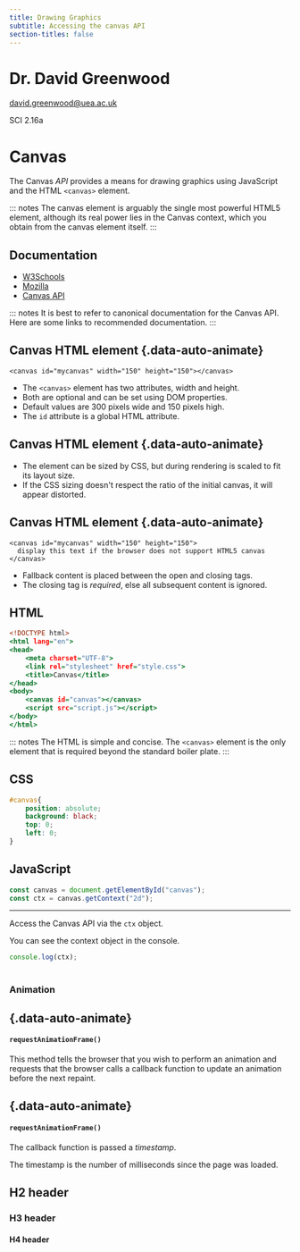 ```yaml
---
title: Drawing Graphics
subtitle: Accessing the canvas API
section-titles: false
---
```


# Dr. David Greenwood

david.greenwood@uea.ac.uk

SCI 2.16a

# Canvas

The Canvas *API* provides a means for drawing graphics using JavaScript and the HTML `<canvas>` element.

::: notes
The canvas element is arguably the single most powerful HTML5 element, 
although its real power lies in the Canvas context, 
which you obtain from the canvas element itself.
:::

## Documentation

* [W3Schools](https://www.w3schools.com/tags/ref_canvas.asp)
* [Mozilla](https://developer.mozilla.org/en-US/docs/Web/HTML/Element/canvas)
* [Canvas API](https://developer.mozilla.org/en-US/docs/Web/API/Canvas_API)

::: notes
It is best to refer to canonical documentation for the Canvas API.
Here are some links to recommended documentation.
:::


## Canvas HTML element {.data-auto-animate}

``` {.html}
<canvas id="mycanvas" width="150" height="150"></canvas>
```

* The `<canvas>` element has two attributes, width and height.
* Both are optional and can be set using DOM properties.
* Default values are 300 pixels wide and 150 pixels high.
* The `id` attribute is a global HTML attribute.


## Canvas HTML element {.data-auto-animate}

* The element can be sized by CSS, but during rendering is scaled to fit its layout size.
* If the CSS sizing doesn't respect the ratio of the initial canvas, it will appear distorted.


## Canvas HTML element {.data-auto-animate}

``` {.html}
<canvas id="mycanvas" width="150" height="150">
  display this text if the browser does not support HTML5 canvas
</canvas>
```

* Fallback content is placed between the open and closing tags.
* The closing tag is *required*, else all subsequent content is ignored.


## HTML

``` {.html data-line-numbers="|9" } 
<!DOCTYPE html>
<html lang="en">
<head>
    <meta charset="UTF-8">
    <link rel="stylesheet" href="style.css">
    <title>Canvas</title>
</head>
<body>
    <canvas id="canvas"></canvas>
    <script src="script.js"></script>
</body>
</html>
```

::: notes
The HTML is simple and concise. 
The `<canvas>` element is the only element that is required beyond the standard boiler plate.
:::


## CSS

``` {.css }
#canvas{
    position: absolute;
    background: black;
    top: 0;
    left: 0;
}
```

## JavaScript

``` {.js }
const canvas = document.getElementById("canvas");
const ctx = canvas.getContext("2d");
```

---

Access the Canvas API via the `ctx` object.

You can see the context object in the console.

``` {.js }
console.log(ctx);
```

#
### Animation

## {.data-auto-animate}
#### `requestAnimationFrame()` 

This method tells the browser that you wish to perform an animation and requests that the browser calls a callback function to update an animation before the next repaint. 


## {.data-auto-animate}
#### `requestAnimationFrame()` 

The callback function is passed a *timestamp*.

The timestamp is the number of milliseconds since the page was loaded.


## H2 header

### H3 header

#### H4 header
